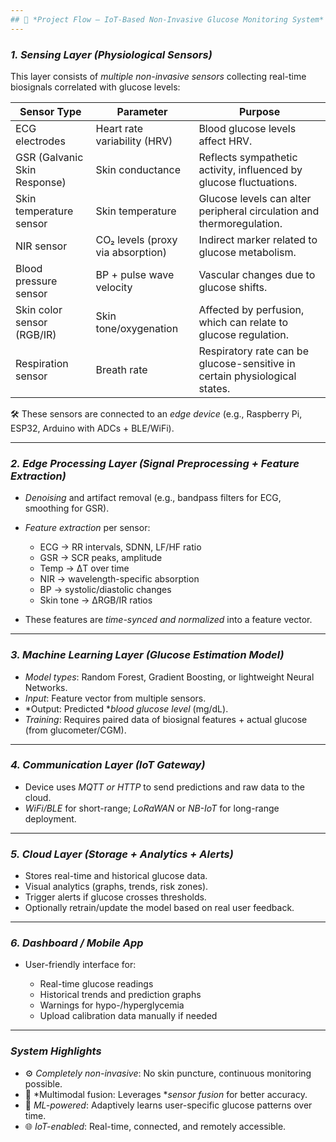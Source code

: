 ```yaml
---
## 🧠 *Project Flow – IoT-Based Non-Invasive Glucose Monitoring System*
---
```


### *1. Sensing Layer (Physiological Sensors)*

This layer consists of *multiple non-invasive sensors* collecting real-time biosignals correlated with glucose levels:

| Sensor Type                  | Parameter                         | Purpose                                                                    |
| ---------------------------- | --------------------------------- | -------------------------------------------------------------------------- |
| ECG electrodes               | Heart rate variability (HRV)      | Blood glucose levels affect HRV.                                           |
| GSR (Galvanic Skin Response) | Skin conductance                  | Reflects sympathetic activity, influenced by glucose fluctuations.         |
| Skin temperature sensor      | Skin temperature                  | Glucose levels can alter peripheral circulation and thermoregulation.      |
| NIR sensor                   | CO₂ levels (proxy via absorption) | Indirect marker related to glucose metabolism.                             |
| Blood pressure sensor        | BP + pulse wave velocity          | Vascular changes due to glucose shifts.                                    |
| Skin color sensor (RGB/IR)   | Skin tone/oxygenation             | Affected by perfusion, which can relate to glucose regulation.             |
| Respiration sensor           | Breath rate                       | Respiratory rate can be glucose-sensitive in certain physiological states. |

🛠 These sensors are connected to an *edge device* (e.g., Raspberry Pi, ESP32, Arduino with ADCs + BLE/WiFi).

---

### *2. Edge Processing Layer (Signal Preprocessing + Feature Extraction)*

* *Denoising* and artifact removal (e.g., bandpass filters for ECG, smoothing for GSR).
* *Feature extraction* per sensor:

  * ECG → RR intervals, SDNN, LF/HF ratio  
  * GSR → SCR peaks, amplitude  
  * Temp → ΔT over time  
  * NIR → wavelength-specific absorption  
  * BP → systolic/diastolic changes  
  * Skin tone → ΔRGB/IR ratios  

* These features are *time-synced and normalized* into a feature vector.

---

### *3. Machine Learning Layer (Glucose Estimation Model)*

* *Model types*: Random Forest, Gradient Boosting, or lightweight Neural Networks.  
* *Input*: Feature vector from multiple sensors.  
* *Output: Predicted **blood glucose level* (mg/dL).  
* *Training*: Requires paired data of biosignal features + actual glucose (from glucometer/CGM).

---

### *4. Communication Layer (IoT Gateway)*

* Device uses *MQTT or HTTP* to send predictions and raw data to the cloud.  
* *WiFi/BLE* for short-range; *LoRaWAN* or *NB-IoT* for long-range deployment.

---

### *5. Cloud Layer (Storage + Analytics + Alerts)*

* Stores real-time and historical glucose data.  
* Visual analytics (graphs, trends, risk zones).  
* Trigger alerts if glucose crosses thresholds.  
* Optionally retrain/update the model based on real user feedback.

---

### *6. Dashboard / Mobile App*

* User-friendly interface for:

  * Real-time glucose readings  
  * Historical trends and prediction graphs  
  * Warnings for hypo-/hyperglycemia  
  * Upload calibration data manually if needed

---

### *System Highlights*

* ⚙ *Completely non-invasive*: No skin puncture, continuous monitoring possible.  
* 🤖 *Multimodal fusion: Leverages **sensor fusion* for better accuracy.  
* 🧠 *ML-powered*: Adaptively learns user-specific glucose patterns over time.  
* 🌐 *IoT-enabled*: Real-time, connected, and remotely accessible.
